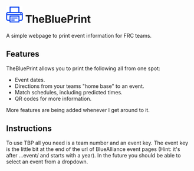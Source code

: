 # ![&nbsp;](https://raw.githubusercontent.com/sykeben/TheBluePrint/master/branding/logo-docs.png) TheBluePrint

A simple webpage to print event information for FRC teams.

## Features

TheBluePrint allows you to print the following all from one spot:

- Event dates.
- Directions from your teams "home base" to an event.
- Match schedules, including predicted times.
- QR codes for more information.

More features are being added whenever I get around to it.

## Instructions

To use TBP all you need is a team number and an event key. The event key is the little bit at the end of the url of BlueAlliance event pages (Hint: it's after ...event/ and starts with a year). In the future you should be able to select an event from a dropdown.
